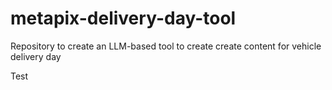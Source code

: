 # metapix-delivery-day-tool
Repository to create an LLM-based tool to create create content for vehicle delivery day

Test